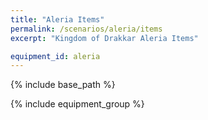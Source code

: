 ```yaml
---
title: "Aleria Items"
permalink: /scenarios/aleria/items
excerpt: "Kingdom of Drakkar Aleria Items"

equipment_id: aleria
---
```


{% include base_path %}

{% include equipment_group %}
